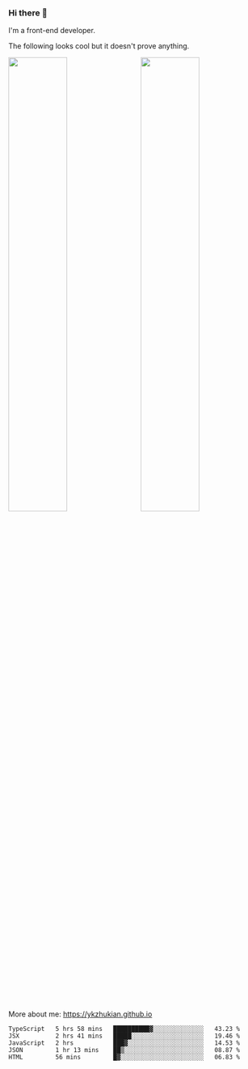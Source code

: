 ### Hi there 👋

I'm a front-end developer.

The following looks cool but it doesn't prove anything.

[<img align="right" width="48%" src="https://github-readme-stats.vercel.app/api?username=ykzhukian&show_icons=true&theme=dracula">](https://github.com/anuraghazra/github-readme-stats)

[<img width="48%" src="https://github-readme-stats.vercel.app/api/top-langs/?username=ykzhukian&layout=compact&theme=dracula">](https://github.com/anuraghazra/github-readme-stats)

More about me: 
https://ykzhukian.github.io

<!--START_SECTION:waka-->
```text
TypeScript   5 hrs 58 mins   ██████████▓░░░░░░░░░░░░░░   43.23 % 
JSX          2 hrs 41 mins   █████░░░░░░░░░░░░░░░░░░░░   19.46 % 
JavaScript   2 hrs           ███▓░░░░░░░░░░░░░░░░░░░░░   14.53 % 
JSON         1 hr 13 mins    ██▒░░░░░░░░░░░░░░░░░░░░░░   08.87 % 
HTML         56 mins         █▓░░░░░░░░░░░░░░░░░░░░░░░   06.83 % 
```
<!--END_SECTION:waka-->
